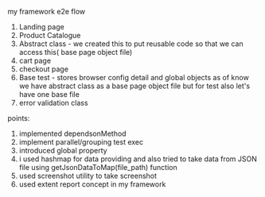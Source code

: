 my framework e2e flow
1. Landing page
2. Product Catalogue
3. Abstract class - we created this to put reusable code so that we can access this( base page object file)
4. cart page
5. checkout page
6. Base test - stores browser config detail and global objects
as of know we have abstract class as a base page object file but for test also let's have one base file
7. error validation class

points:
1. implemented dependsonMethod
2. implement parallel/grouping test exec
3. introduced global property
4. i used hashmap for data providing and also tried to take data from JSON file using getJsonDataToMap(file_path) function
5. used screenshot utility to take screenshot
6. used extent report concept in my framework
